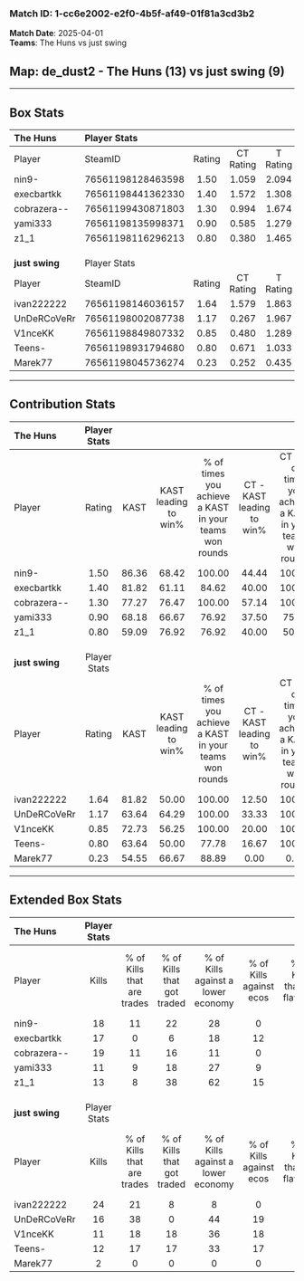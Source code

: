 ### Match ID: 1-cc6e2002-e2f0-4b5f-af49-01f81a3cd3b2  
**Match Date**: 2025-04-01  
**Teams**: The Huns vs just swing  

## **Map**: de_dust2 - The Huns (13) vs just swing (9)  
---  

## Box Stats  

| **The Huns**   | Player Stats      |        |           |          |       |       |       |         |        |      |     |
| :- | :- | :-: | :-: | :-: | :-: | :-: | :-: | :-: | :-: | :-: | :-: |
| Player         | SteamID           | Rating | CT Rating | T Rating | KAST  |  ADR  | Kills | Assists | Deaths | K/D  | HS% |
| nin9-          | 76561198128463598 |  1.50  |   1.059   |  2.094   | 86.36 | 91.3  |  18   |    7    |   9    | 2.00 | 38  |
| execbartkk     | 76561198441362330 |  1.40  |   1.572   |  1.308   | 81.82 | 95.9  |  17   |    8    |   11   | 1.55 | 82  |
| cobrazera--    | 76561199430871803 |  1.30  |   0.994   |  1.674   | 77.27 | 80.7  |  19   |    8    |   15   | 1.27 | 52  |
| yami333        | 76561198135998371 |  0.90  |   0.585   |  1.279   | 68.18 | 56.8  |  11   |    4    |   12   | 0.92 | 54  |
| z1_1           | 76561198116296213 |  0.80  |   0.380   |  1.465   | 59.09 | 65.2  |  13   |    5    |   18   | 0.72 | 46  |
|                |                   |        |           |          |       |       |       |         |        |      |     |
|                |                   |        |           |          |       |       |       |         |        |      |     |
|                |                   |        |           |          |       |       |       |         |        |      |     |
| **just swing** | Player Stats      |        |           |          |       |       |       |         |        |      |     |
| Player         | SteamID           | Rating | CT Rating | T Rating | KAST  |  ADR  | Kills | Assists | Deaths | K/D  | HS% |
| ivan222222     | 76561198146036157 |  1.64  |   1.579   |  1.863   | 81.82 | 102.3 |  24   |    5    |   13   | 1.85 | 54  |
| UnDeRCoVeRr    | 76561198002087738 |  1.17  |   0.267   |  1.967   | 63.64 | 98.6  |  16   |    8    |   14   | 1.14 | 43  |
| V1nceKK        | 76561198849807332 |  0.85  |   0.480   |  1.289   | 72.73 | 59.0  |  11   |    5    |   16   | 0.69 | 18  |
| Teens-         | 76561198931794680 |  0.80  |   0.671   |  1.033   | 63.64 | 62.8  |  12   |    4    |   17   | 0.71 | 33  |
| Marek77        | 76561198045736274 |  0.23  |   0.252   |  0.435   | 54.55 | 31.6  |   2   |    6    |   18   | 0.11 | 100 |
---  

## Contribution Stats  

| **The Huns**   | Player Stats |       |                      |                                                        |                           |                                                             |                          |                                                            |
| :- | :-: | :-: | :-: | :-: | :-: | :-: | :-: | :-: |
| Player         |    Rating    | KAST  | KAST leading to win% | % of times you achieve a KAST in your teams won rounds | CT - KAST leading to win% | CT - % of times you achieve a KAST in your teams won rounds | T - KAST leading to win% | T - % of times you achieve a KAST in your teams won rounds |
| nin9-          |     1.50     | 86.36 |        68.42         |                         100.00                         |           44.44           |                           100.00                            |          90.00           |                           100.00                           |
| execbartkk     |     1.40     | 81.82 |        61.11         |                         84.62                          |           40.00           |                           100.00                            |          87.50           |                           77.78                            |
| cobrazera--    |     1.30     | 77.27 |        76.47         |                         100.00                         |           57.14           |                           100.00                            |          90.00           |                           100.00                           |
| yami333        |     0.90     | 68.18 |        66.67         |                         76.92                          |           37.50           |                            75.00                            |          100.00          |                           77.78                            |
| z1_1           |     0.80     | 59.09 |        76.92         |                         76.92                          |           40.00           |                            50.00                            |          100.00          |                           88.89                            |
|                |              |       |                      |                                                        |                           |                                                             |                          |                                                            |
|                |              |       |                      |                                                        |                           |                                                             |                          |                                                            |
|                |              |       |                      |                                                        |                           |                                                             |                          |                                                            |
| **just swing** | Player Stats |       |                      |                                                        |                           |                                                             |                          |                                                            |
| Player         |    Rating    | KAST  | KAST leading to win% | % of times you achieve a KAST in your teams won rounds | CT - KAST leading to win% | CT - % of times you achieve a KAST in your teams won rounds | T - KAST leading to win% | T - % of times you achieve a KAST in your teams won rounds |
| ivan222222     |     1.64     | 81.82 |        50.00         |                         100.00                         |           12.50           |                           100.00                            |          80.00           |                           100.00                           |
| UnDeRCoVeRr    |     1.17     | 63.64 |        64.29         |                         100.00                         |           33.33           |                           100.00                            |          72.73           |                           100.00                           |
| V1nceKK        |     0.85     | 72.73 |        56.25         |                         100.00                         |           20.00           |                           100.00                            |          72.73           |                           100.00                           |
| Teens-         |     0.80     | 63.64 |        50.00         |                         77.78                          |           16.67           |                           100.00                            |          75.00           |                           75.00                            |
| Marek77        |     0.23     | 54.55 |        66.67         |                         88.89                          |           0.00            |                            0.00                             |          100.00          |                           100.00                           |
---  

## Extended Box Stats  

| **The Huns**   | Player Stats |                            |                            |                                    |                         |                              |                                 |        |                             |                                     |                          |                               |                            |
| :- | :-: | :-: | :-: | :-: | :-: | :-: | :-: | :-: | :-: | :-: | :-: | :-: | :-: |
| Player         |    Kills     | % of Kills that are trades | % of Kills that got traded | % of Kills against a lower economy | % of Kills against ecos | % of Kills that are flawless | % of Kills that are close duels | Deaths | % of Deaths that get traded | % of Deaths against a lower economy | % of Deaths against ecos | % of Deaths that are flawless | % of Deaths that are close |
| nin9-          |      18      |             11             |             22             |                 28                 |            0            |              78              |                0                |   9    |             11              |                 22                  |            0             |              67               |             11             |
| execbartkk     |      17      |             0              |             6              |                 18                 |           12            |              65              |               12                |   11   |             18              |                 27                  |            0             |              45               |             9              |
| cobrazera--    |      19      |             11             |             16             |                 11                 |            0            |              58              |               11                |   15   |              0              |                 27                  |            0             |              67               |             7              |
| yami333        |      11      |             9              |             18             |                 27                 |            9            |              73              |                9                |   12   |              0              |                 25                  |            0             |              75               |             0              |
| z1_1           |      13      |             8              |             38             |                 62                 |           15            |              62              |               15                |   18   |             17              |                 17                  |            0             |              83               |             6              |
|                |              |                            |                            |                                    |                         |                              |                                 |        |                             |                                     |                          |                               |                            |
|                |              |                            |                            |                                    |                         |                              |                                 |        |                             |                                     |                          |                               |                            |
|                |              |                            |                            |                                    |                         |                              |                                 |        |                             |                                     |                          |                               |                            |
| **just swing** | Player Stats |                            |                            |                                    |                         |                              |                                 |        |                             |                                     |                          |                               |                            |
| Player         |    Kills     | % of Kills that are trades | % of Kills that got traded | % of Kills against a lower economy | % of Kills against ecos | % of Kills that are flawless | % of Kills that are close duels | Deaths | % of Deaths that get traded | % of Deaths against a lower economy | % of Deaths against ecos | % of Deaths that are flawless | % of Deaths that are close |
| ivan222222     |      24      |             21             |             8              |                 8                  |            0            |              79              |                0                |   13   |             31              |                 23                  |            8             |              46               |             8              |
| UnDeRCoVeRr    |      16      |             38             |             0              |                 44                 |           19            |              75              |               13                |   14   |              7              |                 14                  |            7             |              50               |             21             |
| V1nceKK        |      11      |             18             |             18             |                 36                 |           18            |              64              |                0                |   16   |             19              |                 13                  |            6             |              88               |             6              |
| Teens-         |      12      |             17             |             17             |                 33                 |           17            |              58              |               17                |   17   |             12              |                 24                  |            6             |              76               |             0              |
| Marek77        |      2       |             0              |             0              |                 0                  |            0            |              50              |                0                |   18   |             28              |                 17                  |            6             |              72               |             11             |
